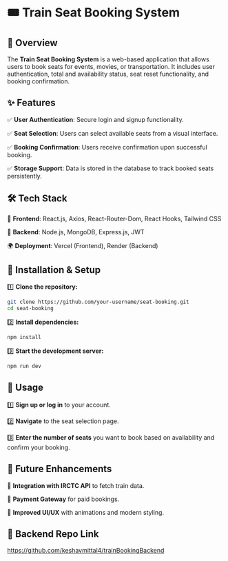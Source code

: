 # 🎟️ Train Seat Booking System

## 📌 Overview
The **Train Seat Booking System** is a web-based application that allows users to book seats for events, movies, or transportation. It includes user authentication, total and availability status, seat reset functionality, and booking confirmation.

## ✨ Features

✅ **User Authentication**: Secure login and signup functionality.

✅ **Seat Selection**: Users can select available seats from a visual interface.

✅ **Booking Confirmation**: Users receive confirmation upon successful booking.

✅ **Storage Support**: Data is stored in the database to track booked seats persistently.

## 🛠️ Tech Stack

🚀 **Frontend**: React.js, Axios, React-Router-Dom, React Hooks, Tailwind CSS

💾 **Backend**: Node.js, MongoDB, Express.js, JWT

🌍 **Deployment**: Vercel (Frontend), Render (Backend)

## 🚀 Installation & Setup

1️⃣ **Clone the repository:**
   ```bash
   git clone https://github.com/your-username/seat-booking.git
   cd seat-booking
   ```
2️⃣ **Install dependencies:**
   ```bash
   npm install
   ```
3️⃣ **Start the development server:**
   ```bash
   npm run dev
   ```

## 🎯 Usage

1️⃣ **Sign up or log in** to your account.

2️⃣ **Navigate** to the seat selection page.

3️⃣ **Enter the number of seats** you want to book based on availability and confirm your booking.

## 🔮 Future Enhancements

🔹 **Integration with IRCTC API** to fetch train data.

🔹 **Payment Gateway** for paid bookings.

🔹 **Improved UI/UX** with animations and modern styling.

## 🧷 Backend Repo Link
https://github.com/keshavmittal4/trainBookingBackend
